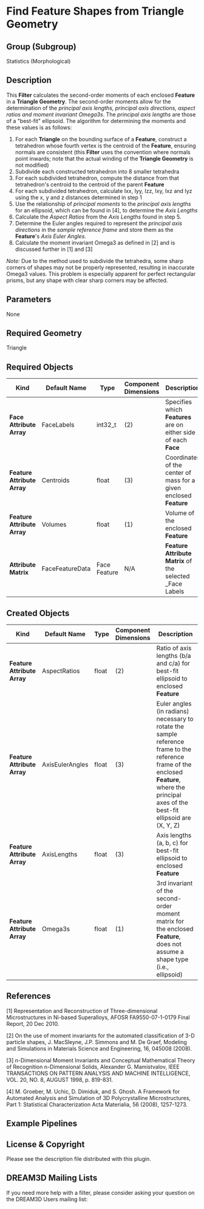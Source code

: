 # Find Feature Shapes from Triangle Geometry

## Group (Subgroup) ##

Statistics (Morphological)

## Description ##

This **Filter** calculates the second-order moments of each enclosed **Feature** in a **Triangle Geometry**. The
second-order moments allow for the determination of the *principal axis lengths, principal axis directions, aspect
ratios and moment invariant Omega3s*. The *principal axis lengths* are those of a "best-fit" ellipsoid. The algorithm
for determining the moments and these values is as follows:

1. For each **Triangle** on the bounding surface of a **Feature**, construct a tetrahedron whose fourth vertex is the
   centroid of the **Feature**, ensuring normals are consistent (this **Filter** uses the convention where normals point
   inwards; note that the actual winding of the **Triangle Geometry** is not modified)
2. Subdivide each constructed tetrahedron into 8 smaller tetrahedra
3. For each subdivided tetrahedron, compute the distance from that tetrahedron's centroid to the centroid of the
   parent **Feature**
4. For each subdivided tetrahedron, calculate Ixx, Iyy, Izz, Ixy, Ixz and Iyz using the x, y and z distances determined
   in step 1
5. Use the relationship of *principal moments* to the *principal axis lengths* for an ellipsoid, which can be found
   in [4], to determine the *Axis Lengths*
6. Calculate the *Aspect Ratios* from the *Axis Lengths* found in step 5.
7. Determine the Euler angles required to represent the *principal axis directions* in the *sample reference frame* and
   store them as the **Feature**'s *Axis Euler Angles*.
8. Calculate the moment invariant Omega3 as defined in [2] and is discussed further in [1] and [3]

*Note:* Due to the method used to subdivide the tetrahedra, some sharp corners of shapes may not be properly
represented, resulting in inaccurate Omega3 values. This problem is especially apparent for perfect rectangular prisms,
but any shape with clear sharp corners may be affected.

## Parameters ##

None

## Required Geometry ##

Triangle

## Required Objects ##

| Kind                        | Default Name    | Type         | Component Dimensions | Description                                                        |
|-----------------------------|-----------------|--------------|----------------------|--------------------------------------------------------------------|
| **Face Attribute Array**    | FaceLabels      | int32_t      | (2)                  | Specifies which **Features** are on either side of each **Face**   |
| **Feature Attribute Array** | Centroids       | float        | (3)                  | Coordinates of the center of mass for a given enclosed **Feature** |
| **Feature Attribute Array** | Volumes         | float        | (1)                  | Volume of the enclosed **Feature**                                 |
| **Attribute Matrix**        | FaceFeatureData | Face Feature | N/A                  | **Feature Attribute Matrix** of the selected _Face Labels          |

## Created Objects ##

| Kind                        | Default Name    | Type  | Component Dimensions | Description                                                                                                                                                                                   |
|-----------------------------|-----------------|-------|----------------------|-----------------------------------------------------------------------------------------------------------------------------------------------------------------------------------------------|
| **Feature Attribute Array** | AspectRatios    | float | (2)                  | Ratio of axis lengths (b/a and c/a) for best-fit ellipsoid to enclosed **Feature**                                                                                                            |
| **Feature Attribute Array** | AxisEulerAngles | float | (3)                  | Euler angles (in radians) necessary to rotate the sample reference frame to the reference frame of the enclosed **Feature**, where the principal axes of the best-fit ellipsoid are (X, Y, Z) |
| **Feature Attribute Array** | AxisLengths     | float | (3)                  | Axis lengths (a, b, c) for best-fit ellipsoid to enclosed **Feature**                                                                                                                         |
| **Feature Attribute Array** | Omega3s         | float | (1)                  | 3rd invariant of the second-order moment matrix for the enclosed **Feature**, does not assume a shape type (i.e., ellipsoid)                                                                  |

## References ## 

[1] Representation and Reconstruction of Three-dimensional Microstructures in Ni-based Superalloys, AFOSR
FA9550-07-1-0179 Final Report, 20 Dec 2010.

[2] On the use of moment invariants for the automated classification of 3-D particle shapes, J. MacSleyne, J.P. Simmons
and M. De Graef, Modeling and Simulations in Materials Science and Engineering, 16, 045008 (2008).

[3] n-Dimensional Moment Invariants and Conceptual Mathematical Theory of Recognition n-Dimensional Solids, Alexander G.
Mamistvalov, IEEE TRANSACTIONS ON PATTERN ANALYSIS AND MACHINE INTELLIGENCE, VOL. 20, NO. 8, AUGUST 1998, p. 819-831.

[4] M. Groeber, M. Uchic, D. Dimiduk, and S. Ghosh. A Framework for Automated Analysis and Simulation of 3D
Polycrystalline Microstructures, Part 1: Statistical Characterization Acta Materialia, 56 (2008), 1257-1273.

## Example Pipelines ##

## License & Copyright ##

Please see the description file distributed with this plugin.

## DREAM3D Mailing Lists ##

If you need more help with a filter, please consider asking your question on the DREAM3D Users mailing list:
